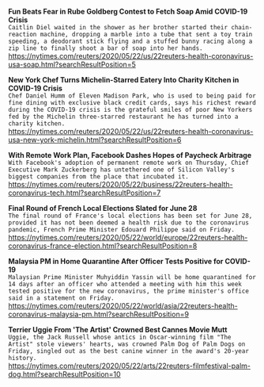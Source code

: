 **Fun Beats Fear in Rube Goldberg Contest to Fetch Soap Amid COVID-19 Crisis**\
`Caitlin Diel waited in the shower as her brother started their chain-reaction machine, dropping a marble into a tube that sent a toy train speeding, a deodorant stick flying and a stuffed bunny racing along a zip line to finally shoot a bar of soap into her hands.`\
https://nytimes.com/reuters/2020/05/22/us/22reuters-health-coronavirus-usa-soap.html?searchResultPosition=5

**New York Chef Turns Michelin-Starred Eatery Into Charity Kitchen in COVID-19 Crisis**\
`Chef Daniel Humm of Eleven Madison Park, who is used to being paid for fine dining with exclusive black credit cards, says his richest reward during the COVID-19 crisis is the grateful smiles of poor New Yorkers fed by the Michelin three-starred restaurant he has turned into a charity kitchen.  `\
https://nytimes.com/reuters/2020/05/22/us/22reuters-health-coronavirus-usa-new-york-michelin.html?searchResultPosition=6

**With Remote Work Plan, Facebook Dashes Hopes of Paycheck Arbitrage**\
`With Facebook's adoption of permanent remote work on Thursday, Chief Executive Mark Zuckerberg has untethered one of Silicon Valley's biggest companies from the place that incubated it.`\
https://nytimes.com/reuters/2020/05/22/business/22reuters-health-coronavirus-tech.html?searchResultPosition=7

**Final Round of French Local Elections Slated for June 28**\
`The final round of France's local elections has been set for June 28, provided it has not been deemed a health risk due to the coronavirus pandemic, French Prime Minister Edouard Philippe said on Friday.`\
https://nytimes.com/reuters/2020/05/22/world/europe/22reuters-health-coronavirus-france-election.html?searchResultPosition=8

**Malaysia PM in Home Quarantine After Officer Tests Positive for COVID-19**\
`Malaysian Prime Minister Muhyiddin Yassin will be home quarantined for 14 days after an officer who attended a meeting with him this week tested positive for the new coronavirus, the prime minister's office said in a statement on Friday.`\
https://nytimes.com/reuters/2020/05/22/world/asia/22reuters-health-coronavirus-malaysia-pm.html?searchResultPosition=9

**Terrier Uggie From 'The Artist' Crowned Best Cannes Movie Mutt**\
`Uggie, the Jack Russell whose antics in Oscar-winning film "The Artist" stole viewers' hearts, was crowned Palm Dog of Palm Dogs on Friday, singled out as the best canine winner in the award's 20-year history.`\
https://nytimes.com/reuters/2020/05/22/arts/22reuters-filmfestival-palm-dog.html?searchResultPosition=10

